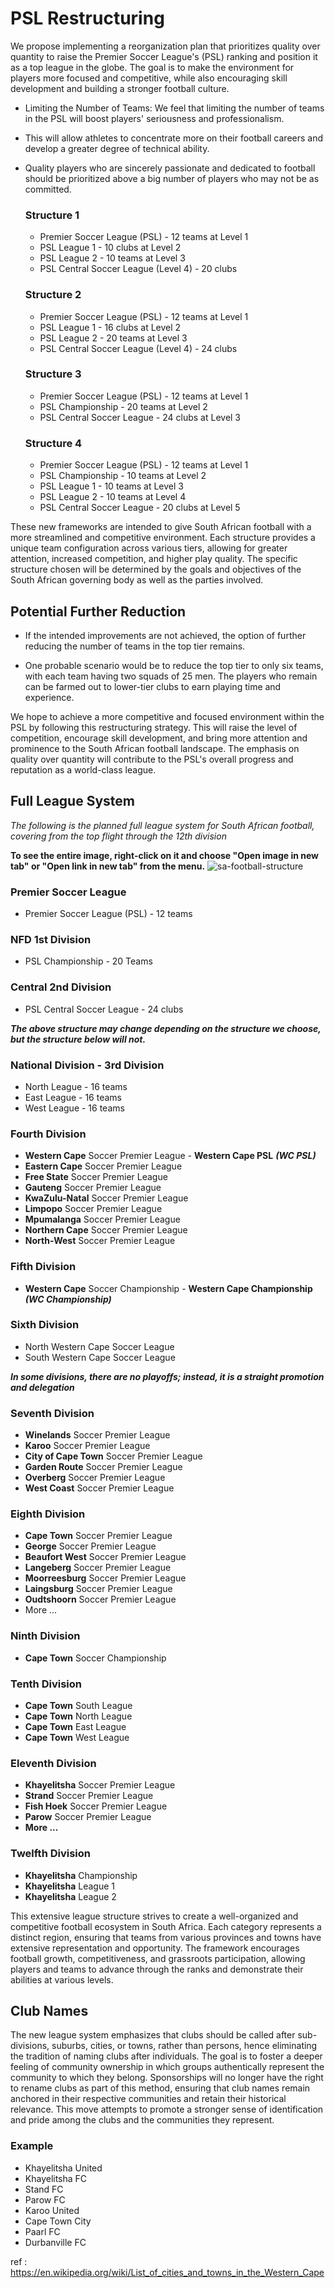 # PSL Restructuring

We propose implementing a reorganization plan that prioritizes quality over quantity to raise the Premier Soccer League's (PSL) ranking and position it as a top league in the globe. The goal is to make the environment for players more focused and competitive, while also encouraging skill development and building a stronger football culture.

- Limiting the Number of Teams: We feel that limiting the number of teams in the PSL will boost players' seriousness and professionalism.
- This will allow athletes to concentrate more on their football careers and develop a greater degree of technical ability.
- Quality players who are sincerely passionate and dedicated to football should be prioritized above a big number of players who may not be as committed.

  ### Structure 1

  - Premier Soccer League (PSL) - 12 teams at Level 1
  - PSL League 1 - 10 clubs at Level 2
  - PSL League 2 - 10 teams at Level 3
  - PSL Central Soccer League (Level 4) - 20 clubs

  ### Structure 2

  - Premier Soccer League (PSL) - 12 teams at Level 1
  - PSL League 1 - 16 clubs at Level 2
  - PSL League 2 - 20 teams at Level 3
  - PSL Central Soccer League (Level 4) - 24 clubs

  ### Structure 3

  - Premier Soccer League (PSL) - 12 teams at Level 1
  - PSL Championship - 20 teams at Level 2
  - PSL Central Soccer League - 24 clubs at Level 3

  ### Structure 4

  - Premier Soccer League (PSL) - 12 teams at Level 1
  - PSL Championship - 10 teams at Level 2
  - PSL League 1 - 10 teams at Level 3
  - PSL League 2 - 10 teams at Level 4
  - PSL Central Soccer League - 20 clubs at Level 5

These new frameworks are intended to give South African football with a more streamlined and competitive environment. Each structure provides a unique team configuration across various tiers, allowing for greater attention, increased competition, and higher play quality. The specific structure chosen will be determined by the goals and objectives of the South African governing body as well as the parties involved.

## Potential Further Reduction

- If the intended improvements are not achieved, the option of further reducing the number of teams in the top tier remains.

- One probable scenario would be to reduce the top tier to only six teams, with each team having two squads of 25 men. The players who remain can be farmed out to lower-tier clubs to earn playing time and experience.

We hope to achieve a more competitive and focused environment within the PSL by following this restructuring strategy. This will raise the level of competition, encourage skill development, and bring more attention and prominence to the South African football landscape. The emphasis on quality over quantity will contribute to the PSL's overall progress and reputation as a world-class league.

## Full League System

_The following is the planned full league system for South African football, covering from the top flight through the 12th division_

**To see the entire image, right-click on it and choose "Open image in new tab" or "Open link in new tab" from the menu.**
![sa-football-structure](public/assets/sa-football-structure.svg)

### Premier Soccer League

- Premier Soccer League (PSL) - 12 teams

### NFD 1st Division

- PSL Championship - 20 Teams

### Central 2nd Division

- PSL Central Soccer League - 24 clubs

_**The above structure may change depending on the structure we choose, but the structure below will not.**_

### National Division - 3rd Division

- North League - 16 teams
- East League - 16 teams
- West League - 16 teams

### Fourth Division

- **Western Cape** Soccer Premier League - **Western Cape PSL** **_(WC PSL)_**
- **Eastern Cape** Soccer Premier League
- **Free State** Soccer Premier League
- **Gauteng** Soccer Premier League
- **KwaZulu-Natal** Soccer Premier League
- **Limpopo** Soccer Premier League
- **Mpumalanga** Soccer Premier League
- **Northern Cape** Soccer Premier League
- **North-West** Soccer Premier League

### Fifth Division

- **Western Cape** Soccer Championship - **Western Cape Championship** **_(WC Championship)_**

### Sixth Division

- North Western Cape Soccer League
- South Western Cape Soccer League

_**In some divisions, there are no playoffs; instead, it is a straight promotion and delegation**_

### Seventh Division

- **Winelands** Soccer Premier League
- **Karoo** Soccer Premier League
- **City of Cape Town** Soccer Premier League
- **Garden Route** Soccer Premier League
- **Overberg** Soccer Premier League
- **West Coast** Soccer Premier League

### Eighth Division

- **Cape Town** Soccer Premier League
- **George** Soccer Premier League
- **Beaufort West** Soccer Premier League
- **Langeberg** Soccer Premier League
- **Moorreesburg** Soccer Premier League
- **Laingsburg** Soccer Premier League
- **Oudtshoorn** Soccer Premier League
- More ...

### Ninth Division

- **Cape Town** Soccer Championship

### Tenth Division

- **Cape Town** South League
- **Cape Town** North League
- **Cape Town** East League
- **Cape Town** West League

### Eleventh Division

- **Khayelitsha** Soccer Premier League
- **Strand** Soccer Premier League
- **Fish Hoek** Soccer Premier League
- **Parow** Soccer Premier League
- **More ...**

### Twelfth Division

- **Khayelitsha** Championship
- **Khayelitsha** League 1
- **Khayelitsha** League 2

This extensive league structure strives to create a well-organized and competitive football ecosystem in South Africa. Each category represents a distinct region, ensuring that teams from various provinces and towns have extensive representation and opportunity. The framework encourages football growth, competitiveness, and grassroots participation, allowing players and teams to advance through the ranks and demonstrate their abilities at various levels.

## Club Names

The new league system emphasizes that clubs should be called after sub-divisions, suburbs, cities, or towns, rather than persons, hence eliminating the tradition of naming clubs after individuals. The goal is to foster a deeper feeling of community ownership in which groups authentically represent the community to which they belong. Sponsorships will no longer have the right to rename clubs as part of this method, ensuring that club names remain anchored in their respective communities and retain their historical relevance. This move attempts to promote a stronger sense of identification and pride among the clubs and the communities they represent.

### Example

- Khayelitsha United
- Khayelitsha FC
- Stand FC
- Parow FC
- Karoo United
- Cape Town City
- Paarl FC
- Durbanville FC

ref : https://en.wikipedia.org/wiki/List_of_cities_and_towns_in_the_Western_Cape
